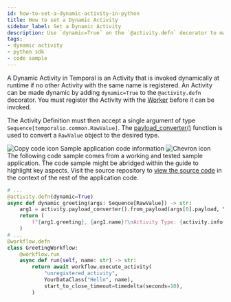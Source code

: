 ```yaml
---
id: how-to-set-a-dynamic-activity-in-python
title: How to set a Dynamic Activity
sidebar_label: Set a Dynamic Activity
description: Use `dynamic=True` on the `@activity.defn` decorator to make an Activity dynamic.
tags:
- dynamic activity
- python sdk
- code sample
---
```


<!-- DO NOT EDIT THIS FILE DIRECTLY.
THIS FILE IS GENERATED from https://github.com/temporalio/documentation-samples-python/blob/main/dynamic_handlers/your_dynamic_activity_dacx.py. -->

A Dynamic Activity in Temporal is an Activity that is invoked dynamically at runtime if no other Activity with the same name is registered.
An Activity can be made dynamic by adding `dynamic=True` to the `@activity.defn` decorator.
You must register the Activity with the [Worker](https://python.temporal.io/temporalio.worker.html) before it can be invoked.

The Activity Definition must then accept a single argument of type `Sequence[temporalio.common.RawValue]`.
The [payload_converter()](https://python.temporal.io/temporalio.activity.html#payload_converter) function is used to convert a `RawValue` object to the desired type.

<div class="copycode-notice-container"><div class="copycode-notice"><img data-style="copycode-icon" src="/icons/copycode.png" alt="Copy code icon" /> Sample application code information <img id="i-b5117bb7-fc3b-4ff7-9c12-8d7a4133418d" data-event="clickable-copycode-info" data-style="chevron-icon" src="/icons/chevron.png" alt="Chevron icon" /></div><div id="copycode-info-b5117bb7-fc3b-4ff7-9c12-8d7a4133418d" class="copycode-info">The following code sample comes from a working and tested sample application. The code sample might be abridged within the guide to highlight key aspects. Visit the source repository to <a href="https://github.com/temporalio/documentation-samples-python/blob/main/dynamic_handlers/your_dynamic_activity_dacx.py">view the source code</a> in the context of the rest of the application code.</div></div>

```python
# ...
@activity.defn(dynamic=True)
async def dynamic_greeting(args: Sequence[RawValue]) -> str:
    arg1 = activity.payload_converter().from_payload(args[0].payload, YourDataClass)
    return (
        f"{arg1.greeting}, {arg1.name}!\nActivity Type: {activity.info().activity_type}"
    )
# ...
@workflow.defn
class GreetingWorkflow:
    @workflow.run
    async def run(self, name: str) -> str:
        return await workflow.execute_activity(
            "unregistered_activity",
            YourDataClass("Hello", name),
            start_to_close_timeout=timedelta(seconds=10),
        )
```
